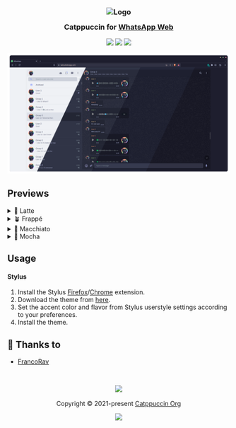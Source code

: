 <h3 align="center">
	<img src="https://raw.githubusercontent.com/catppuccin/catppuccin/main/assets/logos/exports/1544x1544_circle.png" width="100" alt="Logo"/><br/>
	<img src="https://raw.githubusercontent.com/catppuccin/catppuccin/main/assets/misc/transparent.png" height="30" width="0px"/>
	Catppuccin for <a href="https://web.whatsapp.com">WhatsApp Web</a>
	<img src="https://raw.githubusercontent.com/catppuccin/catppuccin/main/assets/misc/transparent.png" height="30" width="0px"/>
</h3>

<p align="center">
	<a href="https://github.com/FrancoRav/whatsapp-web/stargazers"><img src="https://img.shields.io/github/stars/FrancoRav/whatsapp-web?colorA=363a4f&colorB=b7bdf8&style=for-the-badge"></a>
	<a href="https://github.com/FrancoRav/whatsapp-web/issues"><img src="https://img.shields.io/github/issues/FrancoRav/whatsapp-web?colorA=363a4f&colorB=f5a97f&style=for-the-badge"></a>
	<a href="https://github.com/FrancoRav/whatsapp-web/contributors"><img src="https://img.shields.io/github/contributors/FrancoRav/whatsapp-web?colorA=363a4f&colorB=a6da95&style=for-the-badge"></a>
</p>

<p align="center">
	<img src="https://raw.githubusercontent.com/FrancoRav/whatsapp-web/main/assets/previews/preview.webp"/>
</p>

## Previews

<details>
<summary>🌻 Latte</summary>
<img src="https://raw.githubusercontent.com/FrancoRav/whatsapp-web/main/assets/previews/latte.webp"/>
</details>
<details>
<summary>🪴 Frappé</summary>
<img src="https://raw.githubusercontent.com/FrancoRav/whatsapp-web/main/assets/previews/frappe.webp"/>
</details>
<details>
<summary>🌺 Macchiato</summary>
<img src="https://raw.githubusercontent.com/FrancoRav/whatsapp-web/main/assets/previews/macchiato.webp"/>
</details>
<details>
<summary>🌿 Mocha</summary>
<img src="https://raw.githubusercontent.com/FrancoRav/whatsapp-web/main/assets/previews/mocha.webp"/>
</details>

## Usage

#### Stylus
1. Install the Stylus [Firefox](https://addons.mozilla.org/en-GB/firefox/addon/styl-us/)/[Chrome](https://chrome.google.com/webstore/detail/stylus/clngdbkpkpeebahjckkjfobafhncgmne) extension.
2. Download the theme from [here](https://raw.githubusercontent.com/FrancoRav/whatsapp-web/main/css/whatsapp-web-catppuccin.user.css).
3. Set the accent color and flavor from Stylus userstyle settings according to your preferences.
4. Install the theme.

## 💝 Thanks to

- [FrancoRav](https://github.com/FrancoRav)

&nbsp;

<p align="center">
	<img src="https://raw.githubusercontent.com/catppuccin/catppuccin/main/assets/footers/gray0_ctp_on_line.svg?sanitize=true" />
</p>

<p align="center">
	Copyright &copy; 2021-present <a href="https://github.com/catppuccin" target="_blank">Catppuccin Org</a>
</p>

<p align="center">
	<a href="https://github.com/catppuccin/catppuccin/blob/main/LICENSE"><img src="https://img.shields.io/static/v1.svg?style=for-the-badge&label=License&message=MIT&logoColor=d9e0ee&colorA=363a4f&colorB=b7bdf8"/></a>
</p>
